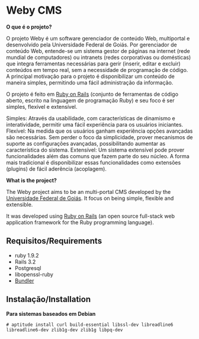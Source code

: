 # Weby CMS

__O que é o projeto?__

O projeto Weby é um software gerenciador de conteúdo Web, multiportal e desenvolvido pela Universidade Federal de Goiás. 
Por gerenciador de conteúdo Web, entende-se um sistema gestor de páginas na internet (rede mundial de computadores) ou intranets (redes corporativas ou domésticas) que integra ferramentas necessárias para gerir (inserir, editar e excluir) conteúdos em tempo real, sem a necessidade de programação de código.
A principal motivação para o projeto é disponibilizar um conteúdo de maneira simples, permitindo uma fácil administração da informação.

O projeto é feito em [Ruby on Rails](http://rubyonrails.org/) (conjunto de ferramentas de código aberto, escrito na linguagem de programação Ruby) e seu foco é ser simples, flexível e extensível.

Simples: Através da usabilidade, com características de dinamismo e interatividade, permitir uma fácil experiência para os usuários iniciantes.
Flexível: Na medida que os usuários ganham experiência opções avançadas são necessárias. Sem perder o foco da simplicidade, prover mecanismos de suporte as configurações avançadas, possibilitando aumentar as característica do sistema.
Extensível: Um sistema extensível pode prover funcionalidades além das comuns que fazem parte do seu núcleo. A forma mais tradicional é disponibilizar essas funcionalidades como extensões (plugins) de fácil aderência (acoplagem).

__What is the project?__

The Weby project aims to be an multi-portal CMS developed by the [Universidade Federal de Goiás](http://www.ufg.br/). It focus on being simple, flexible and extensible.

It was developed using [Ruby on Rails](http://rubyonrails.org/) (an open source full-stack web application framework for the Ruby programming language).


## Requisitos/Requirements

* ruby 1.9.2
* Rails 3.2
* Postgresql
* libopenssl-ruby
* [Bundler](http://gembundler.com/)


## Instalação/Installation

__Para sistemas baseados em Debian__

    # aptitude install curl build-essential libssl-dev libreadline6 libreadline6-dev zlib1g-dev zlib1g libpq-dev









